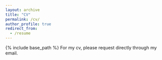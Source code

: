 ```yaml
---
layout: archive
title: "CV"
permalink: /cv/
author_profile: true
redirect_from:
  - /resume
---
```


{% include base_path %}
For my cv, please request directly through my email.